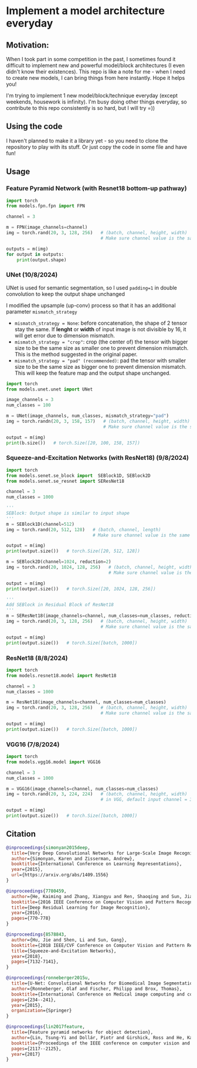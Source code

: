 # Implement a model architecture everyday

## Motivation: 
When I took part in some competition in the past, I sometimes found it difficult to implement new and powerful model/block architectures (I even didn't know their existences). This repo is like a note for me - when I need to create new models, I can bring things from here instantly. Hope it helps you!

I'm trying to implement 1 new model/block/technique everyday (except weekends, housework is infinity). I'm busy doing other things everyday, so contribute to this repo consistently is so hard, but I will try =))

## Using the code
I haven't planned to make it a library yet - so you need to clone the repository to play with its stuff. Or just copy the code in some file and have fun!

## Usage
### Feature Pyramid Network (with Resnet18 bottom-up pathway)
```python
import torch
from models.fpn.fpn import FPN

channel = 3

m = FPN(image_channels=channel)
img = torch.rand(20, 3, 128, 256)   # (batch, channel, height, width)                                   
                                    # Make sure channel value is the same as the above variable.

outputs = m(img)
for output in outputs:
    print(output.shape)
```

### UNet (10/8/2024)
UNet is used for semantic segmentation, so I used `padding=1` in double convolution to keep the output shape unchanged

I modified the upsample (up-conv) process so that it has an additional parameter `mismatch_strategy`
- `mismatch_strategy = None`: before concatenation, the shape of 2 tensor stay the same. If **lenght** or **width** of input image is not divisible by 16, it will get error due to dimension mismatch.
- `mismatch_strategy = "crop"`: crop (the center of) the tensor with bigger size to be the same size as smaller one to prevent dimension mismatch. This is the method suggested in the original paper. 
- `mismatch_strategy = "pad" (recommended)`: pad the tensor with smaller size to be the same size as bigger one to prevent dimension mismatch. This will keep the feature map and the output shape unchanged. 

```python
import torch
from models.unet.unet import UNet

image_channels = 3
num_classes = 100

m = UNet(image_channels, num_classes, mismatch_strategy="pad")
img = torch.randn(20, 3, 158, 157)   # (batch, channel, height, width)                                   
                                     # Make sure channel value is the same as the above variable.

output = m(img)
print(b.size())   # torch.Size([20, 100, 158, 157])
```

### Squeeze-and-Excitation Networks (with ResNet18) (9/8/2024)
```python
import torch
from models.senet.se_block import  SEBlock1D, SEBlock2D
from models.senet.se_resnet import SEResNet18

channel = 3
num_classes = 1000

'''
SEBlock: Output shape is similar to input shape
'''
m = SEBlock1D(channel=512)
img = torch.rand(20, 512, 128)   # (batch, channel, length)                                   
                                 # Make sure channel value is the same as the above variable.

output = m(img)
print(output.size())   # torch.Size([20, 512, 128])

m = SEBlock2D(channel=1024, reduction=2)
img = torch.rand(20, 1024, 128, 256)   # (batch, channel, height, width)                                   
                                       # Make sure channel value is the same as the above variable.

output = m(img)
print(output.size())   # torch.Size([20, 1024, 128, 256])

'''
Add SEBlock in Residual Block of ResNet18
'''
m = SEResNet18(image_channels=channel, num_classes=num_classes, reduction=4)
img = torch.rand(20, 3, 128, 256)   # (batch, channel, height, width)                                   
                                    # Make sure channel value is the same as the above variable.

output = m(img)
print(output.size())   # torch.Size([batch, 1000])
```

### ResNet18 (8/8/2024)
```python
import torch
from models.resnet18.model import ResNet18

channel = 3
num_classes = 1000

m = ResNet18(image_channels=channel, num_classes=num_classes)
img = torch.rand(20, 3, 128, 256)   # (batch, channel, height, width)                                   
                                    # Make sure channel value is the same as the above variable.

output = m(img)
print(output.size())   # torch.Size([batch, 1000])
```

### VGG16 (7/8/2024)
```python
import torch
from models.vgg16.model import VGG16

channel = 3
num_classes = 1000

m = VGG16(image_channels=channel, num_classes=num_classes)
img = torch.rand(20, 3, 224, 224)   # (batch, channel, height, width)
                                    # in VGG, default input channel = 3, height = width = 224

output = m(img)
print(output.size())   # torch.Size([batch, 1000])
```

## Citation

```bibtex
@inproceedings{simonyan2015deep,
  title={Very Deep Convolutional Networks for Large-Scale Image Recognition},
  author={Simonyan, Karen and Zisserman, Andrew},
  booktitle={International Conference on Learning Representations},
  year={2015},
  url={https://arxiv.org/abs/1409.1556}
}
```

```bibtex
@inproceedings{7780459,
  author={He, Kaiming and Zhang, Xiangyu and Ren, Shaoqing and Sun, Jian},
  booktitle={2016 IEEE Conference on Computer Vision and Pattern Recognition (CVPR)}, 
  title={Deep Residual Learning for Image Recognition}, 
  year={2016},
  pages={770-778}
}
```

```bibtex
@inproceedings{8578843,
  author={Hu, Jie and Shen, Li and Sun, Gang},
  booktitle={2018 IEEE/CVF Conference on Computer Vision and Pattern Recognition}, 
  title={Squeeze-and-Excitation Networks}, 
  year={2018},
  pages={7132-7141},
}
```

```bibtex
@inproceedings{ronneberger2015u,
  title={U-Net: Convolutional Networks for Biomedical Image Segmentation},
  author={Ronneberger, Olaf and Fischer, Philipp and Brox, Thomas},
  booktitle={International Conference on Medical image computing and computer-assisted intervention},
  pages={234--241},
  year={2015},
  organization={Springer}
}
```

```bibtex
@inproceedings{lin2017feature,
  title={Feature pyramid networks for object detection},
  author={Lin, Tsung-Yi and Dollár, Piotr and Girshick, Ross and He, Kaiming and Hariharan, Bharath and Belongie, Serge},
  booktitle={Proceedings of the IEEE conference on computer vision and pattern recognition},
  pages={2117--2125},
  year={2017}
}
```